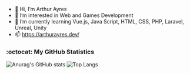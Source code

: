 - 👋 Hi, I’m Arthur Ayres
- 👀 I’m interested in Web and Games Development 
- 🌱 I’m currently learning Vue.js, Java Script, HTML, CSS, PHP, Laravel, Unreal, Unity
- 📫 https://arthurayres.dev/

<h3>:octocat: My GitHub Statistics</h3>


![Anurag's GitHub stats](https://github-readme-stats.vercel.app/api?username=AFS12&show_icons=true&theme=radical) ![Top Langs](https://github-readme-stats.vercel.app/api/top-langs/?username=AFS12&layout=compact&theme=radical&langs_count=8)
